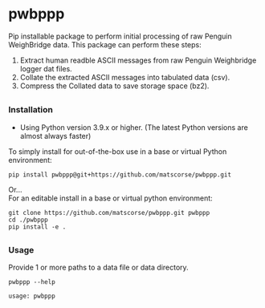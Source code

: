 # pwbppp
Pip installable package to perform initial processing of raw Penguin WeighBridge data.
This package can perform these steps:
1. Extract human readble ASCII messages from raw Penguin Weighbridge logger dat files.
1. Collate the extracted ASCII messages into tabulated data (csv).
1. Compress the Collated data to save storage space (bz2).


##  

### Installation
- Using Python version 3.9.x or higher. (The latest Python versions are almost always faster) 
  
To simply install for out-of-the-box use in a base or virtual Python environment:
```
pip install pwbppp@git+https://github.com/matscorse/pwbppp.git
```
Or...  
For an editable install in a base or virtual python environment:  
```
git clone https://github.com/matscorse/pwbppp.git pwbppp
cd ./pwbppp
pip install -e .
```  

##  

### Usage
Provide 1 or more paths to a data file or data directory.  
  
`pwbppp --help`  
```bash
usage: pwbppp
```